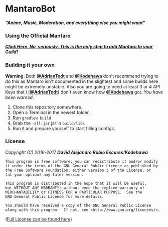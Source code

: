 # MantaroBot
***"Anime, Music, Moderation, and everything else you might want"***

### Using the Official Mantaro
[***Click Here. No, seriously. This is the only step to add Mantaro to your Guild!***](https://is.gd/mantaro)

### Building it your own
**Warning**: Both [**@AdrianTodt**](https://github.com/adriantodt) and [**@Kodehawa**](https://github.com/Kodehawa)
don't recommend trying to do this as Mantaro isn't documented in the slightest and some builds here might be extremely unstable.
Also you are going to need at least 3 or 4 API Keys that I ([**@AdrianTodt**](https://github.com/adriantodt))
don't even know how [**@Kodehawa**](https://github.com/Kodehawa) got. _You have been warned_.

1. Clone this repository somewhere.
2. Open a Terminal in the newest folder.
3. Run `gradlew build`
4. Grab the `-all.jar` jar in `build/libs`
5. Run it and prepare yourself to start filling configs.

### License
_Copyright (C) 2016-2017 **David Alejandro Rubio Escares**/**Kodehawa**_

    This program is free software: you can redistribute it and/or modify
    it under the terms of the GNU General Public License as published by
    the Free Software Foundation, either version 3 of the License, or
    (at your option) any later version.

    This program is distributed in the hope that it will be useful,
    but WITHOUT ANY WARRANTY; without even the implied warranty of
    MERCHANTABILITY or FITNESS FOR A PARTICULAR PURPOSE.  See the
    GNU General Public License for more details.

    You should have received a copy of the GNU General Public License
    along with this program.  If not, see <http://www.gnu.org/licenses/>.

([Full License can be found here](https://github.com/Kodehawa/MantaroBot/blob/master/LICENSE))
